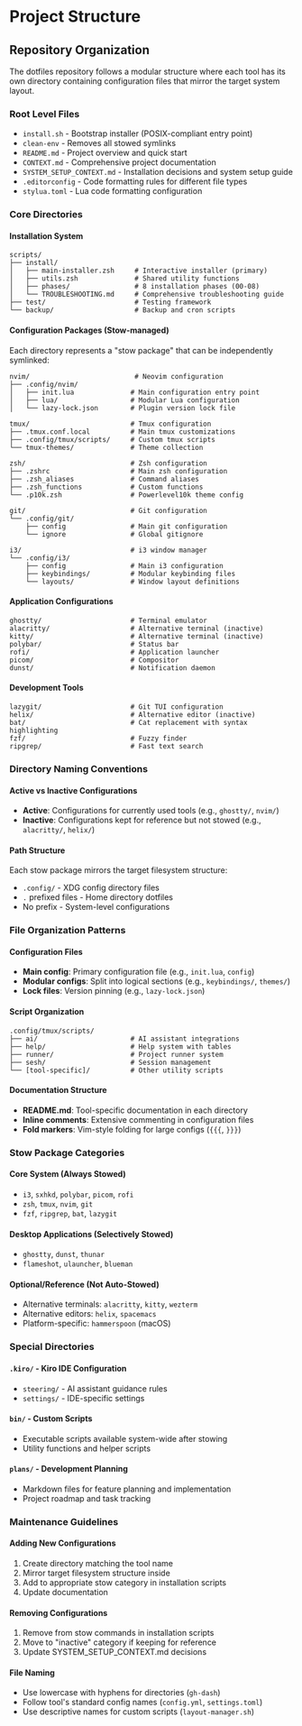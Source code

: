 # Project Structure

## Repository Organization

The dotfiles repository follows a modular structure where each tool has its own directory containing configuration files that mirror the target system layout.

### Root Level Files
- `install.sh` - Bootstrap installer (POSIX-compliant entry point)
- `clean-env` - Removes all stowed symlinks
- `README.md` - Project overview and quick start
- `CONTEXT.md` - Comprehensive project documentation
- `SYSTEM_SETUP_CONTEXT.md` - Installation decisions and system setup guide
- `.editorconfig` - Code formatting rules for different file types
- `stylua.toml` - Lua code formatting configuration

### Core Directories

#### Installation System
```
scripts/
├── install/
│   ├── main-installer.zsh     # Interactive installer (primary)
│   ├── utils.zsh              # Shared utility functions
│   ├── phases/                # 8 installation phases (00-08)
│   └── TROUBLESHOOTING.md     # Comprehensive troubleshooting guide
├── test/                      # Testing framework
└── backup/                    # Backup and cron scripts
```

#### Configuration Packages (Stow-managed)
Each directory represents a "stow package" that can be independently symlinked:

```
nvim/                          # Neovim configuration
├── .config/nvim/
│   ├── init.lua              # Main configuration entry point
│   ├── lua/                  # Modular Lua configuration
│   └── lazy-lock.json        # Plugin version lock file

tmux/                         # Tmux configuration
├── .tmux.conf.local          # Main tmux customizations
├── .config/tmux/scripts/     # Custom tmux scripts
└── tmux-themes/              # Theme collection

zsh/                          # Zsh configuration
├── .zshrc                    # Main zsh configuration
├── .zsh_aliases              # Command aliases
├── .zsh_functions            # Custom functions
└── .p10k.zsh                 # Powerlevel10k theme config

git/                          # Git configuration
└── .config/git/
    ├── config                # Main git configuration
    └── ignore                # Global gitignore

i3/                           # i3 window manager
└── .config/i3/
    ├── config                # Main i3 configuration
    ├── keybindings/          # Modular keybinding files
    └── layouts/              # Window layout definitions
```

#### Application Configurations
```
ghostty/                      # Terminal emulator
alacritty/                    # Alternative terminal (inactive)
kitty/                        # Alternative terminal (inactive)
polybar/                      # Status bar
rofi/                         # Application launcher
picom/                        # Compositor
dunst/                        # Notification daemon
```

#### Development Tools
```
lazygit/                      # Git TUI configuration
helix/                        # Alternative editor (inactive)
bat/                          # Cat replacement with syntax highlighting
fzf/                          # Fuzzy finder
ripgrep/                      # Fast text search
```

### Directory Naming Conventions

#### Active vs Inactive Configurations
- **Active**: Configurations for currently used tools (e.g., `ghostty/`, `nvim/`)
- **Inactive**: Configurations kept for reference but not stowed (e.g., `alacritty/`, `helix/`)

#### Path Structure
Each stow package mirrors the target filesystem structure:
- `.config/` - XDG config directory files
- `.` prefixed files - Home directory dotfiles
- No prefix - System-level configurations

### File Organization Patterns

#### Configuration Files
- **Main config**: Primary configuration file (e.g., `init.lua`, `config`)
- **Modular configs**: Split into logical sections (e.g., `keybindings/`, `themes/`)
- **Lock files**: Version pinning (e.g., `lazy-lock.json`)

#### Script Organization
```
.config/tmux/scripts/
├── ai/                       # AI assistant integrations
├── help/                     # Help system with tables
├── runner/                   # Project runner system
├── sesh/                     # Session management
└── [tool-specific]/          # Other utility scripts
```

#### Documentation Structure
- **README.md**: Tool-specific documentation in each directory
- **Inline comments**: Extensive commenting in configuration files
- **Fold markers**: Vim-style folding for large configs (`{{{`, `}}}`)

### Stow Package Categories

#### Core System (Always Stowed)
- `i3`, `sxhkd`, `polybar`, `picom`, `rofi`
- `zsh`, `tmux`, `nvim`, `git`
- `fzf`, `ripgrep`, `bat`, `lazygit`

#### Desktop Applications (Selectively Stowed)
- `ghostty`, `dunst`, `thunar`
- `flameshot`, `ulauncher`, `blueman`

#### Optional/Reference (Not Auto-Stowed)
- Alternative terminals: `alacritty`, `kitty`, `wezterm`
- Alternative editors: `helix`, `spacemacs`
- Platform-specific: `hammerspoon` (macOS)

### Special Directories

#### `.kiro/` - Kiro IDE Configuration
- `steering/` - AI assistant guidance rules
- `settings/` - IDE-specific settings

#### `bin/` - Custom Scripts
- Executable scripts available system-wide after stowing
- Utility functions and helper scripts

#### `plans/` - Development Planning
- Markdown files for feature planning and implementation
- Project roadmap and task tracking

### Maintenance Guidelines

#### Adding New Configurations
1. Create directory matching the tool name
2. Mirror target filesystem structure inside
3. Add to appropriate stow category in installation scripts
4. Update documentation

#### Removing Configurations
1. Remove from stow commands in installation scripts
2. Move to "inactive" category if keeping for reference
3. Update SYSTEM_SETUP_CONTEXT.md decisions

#### File Naming
- Use lowercase with hyphens for directories (`gh-dash`)
- Follow tool's standard config names (`config.yml`, `settings.toml`)
- Use descriptive names for custom scripts (`layout-manager.sh`)
